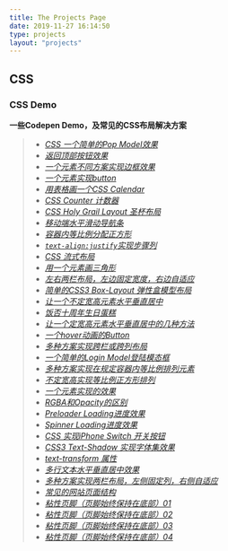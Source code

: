 ```yaml
---
title: The Projects Page
date: 2019-11-27 16:14:50
type: projects
layout: "projects"
---
```



## CSS

### CSS Demo

**一些Codepen Demo，及常见的CSS布局解决方案**
> + [*CSS 一个简单的Pop Model效果*](http://imoldy.com/some_things_about_css/demo/css-pop-dialog.html)
> + [*返回顶部按钮效果*](http://imoldy.com/some_things_about_css/demo/back-top-up.html)
> + [*一个元素不同方案实现边框效果*](http://imoldy.com/some_things_about_css/demo/border-effect.html)
> + [*一个元素实现button*](http://imoldy.com/some_things_about_css/demo/button.html)
> + [*用表格画一个CSS Calendar*](http://imoldy.com/some_things_about_css/demo/calendar.html)
> + [*CSS Counter 计数器*](http://imoldy.com/some_things_about_css/demo/css-counter.html)
> + [*CSS Holy Grail Layout 圣杯布局*](http://imoldy.com/some_things_about_css/demo/css-holy-grail-layout.html)
> + [*移动端水平滑动导航条*](http://imoldy.com/some_things_about_css/demo/css-horizontal-sliding-navbar.html)
> + [*容器内等比例分配正方形*](http://imoldy.com/some_things_about_css/demo/css-square-arrangement.html)
> + [*`text-align:justify`实现步骤列*](http://imoldy.com/some_things_about_css/demo/css-steps.html)
> + [*CSS 流式布局*](http://imoldy.com/some_things_about_css/demo/css-streaming-layout.html)
> + [*用一个元素画三角形*](http://imoldy.com/some_things_about_css/demo/css-triangle.html)
> + [*左右两栏布局，左边固定宽度，右边自适应*](http://imoldy.com/some_things_about_css/demo/css-two-column-contour-layout.html)
> + [*简单的CSS3 Box-Layout 弹性盒模型布局*](http://imoldy.com/some_things_about_css/demo/css3-box-layout-column-aliquots.html)
> + [*让一个不定宽高元素水平垂直居中*](http://imoldy.com/some_things_about_css/demo/element-horizontal-vertical-center.html)
> + [*饭否十周年生日蛋糕*](http://imoldy.com/some_things_about_css/demo/fanfou-birthday-cake.html)
> + [*让一个定宽高元素水平垂直居中的几种方法*](http://imoldy.com/some_things_about_css/demo/fixed-width-elements-horizontally-vertically-centered.html)
> + [*一个hover动画的Button*](http://imoldy.com/some_things_about_css/demo/hover-effect.html)
> + [*多种方案实现跨栏或跨列布局*](http://imoldy.com/some_things_about_css/demo/hurdling-or-cross-column-layouts.html)
> + [*一个简单的Login Model登陆模态框*](http://imoldy.com/some_things_about_css/demo/login-box-model.html)
> + [*多种方案实现在规定容器内等比例排列元素*](http://imoldy.com/some_things_about_css/demo/multiple-solutions-square-arrangement.html)
> + [*不定宽高实现等比例正方形排列*](http://imoldy.com/some_things_about_css/demo/no-fixed-width-to-achieve-square.html)
> + [*一个元素实现的效果*](http://imoldy.com/some_things_about_css/demo/one-element-completes-effect.html)
> + [*RGBA和Opacity的区别*](http://imoldy.com/some_things_about_css/demo/rgba-opacity.html)
> + [*Preloader Loading进度效果*](http://imoldy.com/some_things_about_css/demo/pre-loading.html)
> + [*Spinner Loading进度效果*](http://imoldy.com/some_things_about_css/demo/spinner-loading.html)
> + [*CSS 实现iPhone Switch 开关按钮*](http://imoldy.com/some_things_about_css/demo/switch-button.html)
> + [*CSS3 Text-Shadow 实现字体集效果*](http://imoldy.com/some_things_about_css/demo/text-shadow.html)
> + [*text-transform 属性*](http://imoldy.com/some_things_about_css/demo/text-transform.html)
> + [*多行文本水平垂直居中效果*](http://imoldy.com/some_things_about_css/demo/text-vertical-centering.html)
> + [*多种方案实现两栏布局，左侧固定列，右侧自适应*](http://imoldy.com/some_things_about_css/demo/two-columns-layout.html)
> + [*常见的网站页面结构*](http://imoldy.com/some_things_about_css/demo/web-site-layout.html)
> + [*粘性页脚（页脚始终保持在底部）01*](http://imoldy.com/some_things_about_css/demo/sticky-page-footer-layout-1.html)
> + [*粘性页脚（页脚始终保持在底部）02*](http://imoldy.com/some_things_about_css/demo/sticky-page-footer-layout-2.html)
> + [*粘性页脚（页脚始终保持在底部）03*](http://imoldy.com/some_things_about_css/demo/sticky-page-footer-layout-3.html)
> + [*粘性页脚（页脚始终保持在底部）04*](http://imoldy.com/some_things_about_css/demo/sticky-page-footer-layout-4.html)
> 